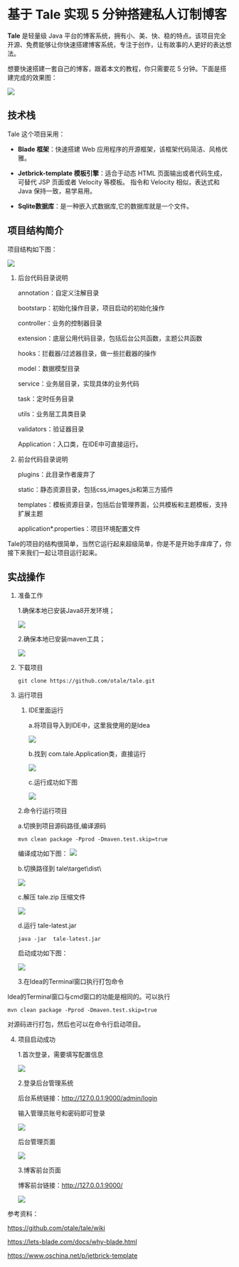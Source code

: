 # 基于 Tale 实现 5 分钟搭建私人订制博客

**Tale** 是轻量级 Java 平台的博客系统，拥有小、美、快、稳的特点。该项目完全开源、免费能够让你快速搭建博客系统，专注于创作，让有故事的人更好的表达想法。

想要快速搭建一套自己的博客，跟着本文的教程，你只需要花 5 分钟。下面是搭建完成的效果图：

![](https://pic1.superbed.cn/item/5d4c42a2451253d178012702.png)

## 技术栈
Tale 这个项目采用：

- **Blade 框架**：快速搭建 Web 应用程序的开源框架，该框架代码简洁、风格优雅。 

- **Jetbrick-template 模板引擎**：适合于动态 HTML 页面输出或者代码生成，可替代 JSP 页面或者 Velocity 等模板。 指令和 Velocity 相似，表达式和 Java 保持一致，易学易用。

- **Sqlite数据库**：是一种嵌入式数据库,它的数据库就是一个文件。

## 项目结构简介

项目结构如下图：

![](https://b2.bmp.ovh/imgs/2019/08/ff12dd72b6cd4ff2.png)

1. 后台代码目录说明

   annotation：自定义注解目录

   bootstarp：初始化操作目录，项目启动的初始化操作

   controller：业务的控制器目录

   extension：底层公用代码目录，包括后台公共函数，主题公共函数

   hooks：拦截器/过滤器目录，做一些拦截器的操作

   model：数据模型目录

   service：业务层目录，实现具体的业务代码

   task：定时任务目录

   utils：业务层工具类目录

   validators：验证器目录

   Application：入口类，在IDE中可直接运行。

2. 前台代码目录说明

   plugins：此目录作者废弃了

   static：静态资源目录，包括css,images,js和第三方插件

   templates：模板资源目录，包括后台管理界面，公共模板和主题模板，支持扩展主题

   application*.properties：项目环境配置文件

   

Tale的项目的结构很简单，当然它运行起来超级简单，你是不是开始手痒痒了，你接下来我们一起让项目运行起来。

## 实战操作

1. 准备工作

   1.确保本地已安装Java8开发环境；

   ![](https://pic.superbed.cn/item/5d4c3fe9451253d17801138c.png)

   

   2.确保本地已安装maven工具；

   ![](https://pic.superbed.cn/item/5d4c3fe9451253d17801138e.png)

   

2. 下载项目

   ```
   git clone https://github.com/otale/tale.git
   ```

3. 运行项目

   1. IDE里面运行

      a.将项目导入到IDE中，这里我使用的是Idea

      ![](https://pic3.superbed.cn/item/5d4c4136451253d178011e5e.png)

      b.找到 com.tale.Application类，直接运行

      ![](https://pic.superbed.cn/item/5d4c4240451253d178012472.png)

      c.运行成功如下图

      ![](https://pic.superbed.cn/item/5d4c4240451253d178012476.png)

   2.命令行运行项目

      a.切换到项目源码路径,编译源码

   ```
   mvn clean package -Pprod -Dmaven.test.skip=true
   ```

   编译成功如下图：
![](https://ae01.alicdn.com/kf/H43fd1ae8a5c6425cae89b125736d9cec6.png)


   b.切换路径到 tale\target\dist\ 

   ![](https://pic3.superbed.cn/item/5d4c3fd0451253d178011289.png)

   c.解压 tale.zip 压缩文件

   ![](https://ae01.alicdn.com/kf/H6c20314a208041de9931ede998e621fcr.png)

   d.运行 tale-latest.jar

   ```
   java -jar  tale-latest.jar
   ```

   启动成功如下图：

   ![](https://ae01.alicdn.com/kf/H636b04d1a2484a778b0de24c870b611fx.png)

   3.在Idea的Terminal窗口执行打包命令

  Idea的Terminal窗口与cmd窗口的功能是相同的。可以执行

   ```
   mvn clean package -Pprod -Dmaven.test.skip=true
   ```

   对源码进行打包，然后也可以在命令行启动项目。

4. 项目启动成功

   1.首次登录，需要填写配置信息

   ![](https://pic.superbed.cn/item/5d4c4240451253d17801247e.png)

   2.登录后台管理系统

   后台系统链接：<http://127.0.0.1:9000/admin/login> 

   输入管理员账号和密码即可登录

   ![](https://pic.superbed.cn/item/5d4c4240451253d178012481.png)

   后台管理页面

   ![](https://pic1.superbed.cn/item/5d4c42a2451253d178012700.png)

   3.博客前台页面

   博客前台链接：<http://127.0.0.1:9000/> 

   ![](https://pic1.superbed.cn/item/5d4c42a2451253d178012702.png)

   

   

参考资料：

https://github.com/otale/tale/wiki

https://lets-blade.com/docs/why-blade.html

https://www.oschina.net/p/jetbrick-template